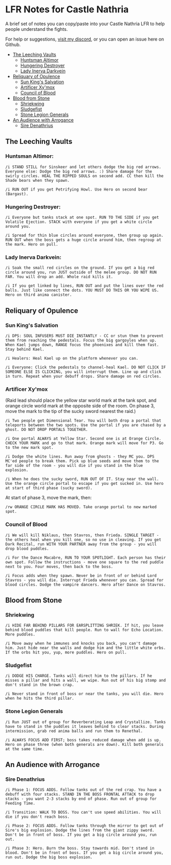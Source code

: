 # LFR Notes for Castle Nathria
A brief set of notes you can copy/paste into your Castle Nathria LFR to help people understand the fights.

For help or suggestions, [visit my discord](https://discord.gg/7sJKfawK8S), or you can open an issue here on Github.

- [The Leeching Vaults](#the-leeching-vaults)
  * [Huntsman Altimor](#huntsman-altimor)
  * [Hungering Destroyer](#hungering-destroyer)
  * [Lady Inerva Darkvein](#lady-inerva-darkvein)
- [Reliquary of Opulence](#reliquary-of-opulence)
  * [Sun King's Salvation](#sun-kings-salvation)
  * [Artificer Xy'mox](#artificer-xymox)
  * [Council of Blood](#council-of-blood)
- [Blood from Stone](#blood-from-stone)
  * [Shriekwing](#shriekwing)
  * [Sludgefist](#sludgefist)
  * [Stone Legion Generals](#stone-legion-generals)
- [An Audience with Arrogance](#an-audience-with-arrogance)
  * [Sire Denathrius](#sire-denathrius)


## The Leeching Vaults
### Huntsman Altimor:
`/i STAND STILL for Sinskeer and let others dodge the big red arrows. Everyone else: Dodge the big red arrows. :) Share damage for the swirly circles. HEAL THE RIPPED SOULS on second add. CC then kill the Shade bears when they spawn.`

`/i RUN OUT if you get Petrifying Howl. Use Hero on second bear (Bargast).`


### Hungering Destroyer:
`/i Everyone but tanks stack at one spot. RUN TO THE SIDE if you get Volatile Ejection. STACK with everyone if you get a white circle around you.`

`/i Spread for thin blue circles around everyone, then group up again. RUN OUT when the boss gets a huge circle around him, then regroup at the mark. Hero on pull.`


### Lady Inerva Darkvein:
`/i Soak the small red circles on the ground. If you get a big red circle around you, run JUST outside of the melee group. DO NOT RUN FAR. You will drop an add. Whole raid kills it.`

`/i If you get linked by lines, RUN OUT and put the lines over the red balls. Just like connect the dots. YOU MUST DO THIS OR YOU WIPE US. Hero on third anima canister.`


## Reliquary of Opulence
### Sun King's Salvation
`/i DPS: SOUL INFUSERS MUST DIE INSTANTLY - CC or stun them to prevent them from reaching the pedestals. Focus the big gargoyles when up. When Kael jumps down, RANGE focus the phoenixes and kill them fast. Stay behind Kael.`

`/i Healers: Heal Kael up on the platform whenever you can. `

`/i Everyone: Click the pedestals to channel-heal Kael. DO NOT CLICK IF SOMEONE ELSE IS CLICKING, you will interrupt them. Line up and click in turn. Repeat when your debuff drops. Share damage on red circles.`


### Artificer Xy'mox
(Raid lead should place the yellow star world mark at the tank spot, and orange circle world mark at the opposite side of the room. On phase 3, move the mark to the tip of the sucky sword nearest the raid.)

`/i Two people get Dimensional Tear. You will both drop a portal that teleports between the two spots. Use the portal if you are chased by a ghost. DO NOT DROP PORTALS TOGETHER.`

`/i One portal ALWAYS at Yellow Star. Second one is at Orange Circle. CHECK YOUR MARK and go to that mark. Orange mark will move for P3. Go to the new mark spot.`

`/i Dodge the white lines. Run away from ghosts - they MC you. DPS MC'ed people to break them. Pick up blue seeds and move them to the far side of the room - you will die if you stand in the blue explosion.`

`/i When he does the sucky sword, RUN OUT OF IT. Stay near the wall. Use the orange circle portal to escape if you get sucked in. Use hero at start of third phase (sucky sword).`

At start of phase 3, move the mark, then:

`/rw ORANGE CIRCLE MARK HAS MOVED. Take orange portal to new marked spot.`


### Council of Blood
`/i We will kill Niklaus, then Stavros, then Frieda. SINGLE TARGET - the others heal when you kill one, so no use in cleaving. If you get Dark Recital, run WITH YOUR PARTNER away from the group - you will drop blood puddles.`

`/i For the Dance Macabre, RUN TO YOUR SPOTLIGHT. Each person has their own spot. Follow the instructions - move one square to the red puddle next to you. Four moves, then back to the boss.`

`/i Focus adds when they spawn. Never be in front of or behind Lord Stavros - you will die. Interrupt Frieda whenever you can. Spread for blood circles. Dodge the vampire dancers. Hero after Dance on Stavros.`


## Blood from Stone
### Shriekwing
`/i HIDE FAR BEHIND PILLARS FOR EARSPLITTING SHRIEK. If hit, you leave behind blood puddles that kill people. Run to wall for Echo Location. More puddles.`

`/i Move away when he immunes and knocks you back, you can't damage him. Just hide near the walls and dodge him and the little white orbs. If the orbs hit you, yup, more puddles. Hero on pull.`


### Sludgefist
`/i DODGE HIS CHARGE. Tanks will direct him to the pillars. If he misses a pillar and hits a wall, we wipe. Run out of his big stomp and don't stand in the brown crap.`

`/i Never stand in front of boss or near the tanks, you will die. Hero when he hits the third pillar.`


### Stone Legion Generals
`/i Run JUST out of group for Reverberating Leap and Crystallize. Tanks have to stand in the puddles it leaves behind to clear stacks. During intermission, grab red anima balls and run them to Renethal.`

`/i ALWAYS FOCUS ADD FIRST; boss takes reduced damage when add is up. Hero on phase three (when both generals are down). Kill both generals at the same time.`


## An Audience with Arrogance
### Sire Denathrius
`/i Phase 1: FOCUS ADDS. Follow tanks out of the red crap. You have a debuff with four stacks. STAND IN THE BOSS FRONTAL ATTACK to drop stacks - you want 2-3 stacks by end of phase. Run out of group for Feeding Time.`

`/i Transition: WALK TO BOSS. You can't use speed abilities. You will die if you don't reach boss.`

`/i Phase 2: FOCUS ADDS. Follow tanks through the mirror to get out of Sire's big explosion. Dodge the lines from the giant zippy sword. Don't be in front of boss. If you get a big circle around you, run out.`

`/i Phase 3: Hero. Burn the boss. Stay towards mid. Don't stand in blood. Don't be in front of boss. If you get a big circle around you, run out. Dodge the big boss explosion.`
